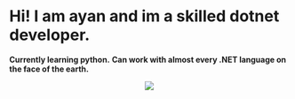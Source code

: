# Hi! I am ayan and im a skilled dotnet developer.
**Currently learning python.**
**Can work with almost every .NET language on the face of the earth.**

<p align="center">
  <a href="https://skillicons.dev">
    <img src="https://skillicons.dev/icons?i=py,cs,dotnet" />
  </a>
</p>

